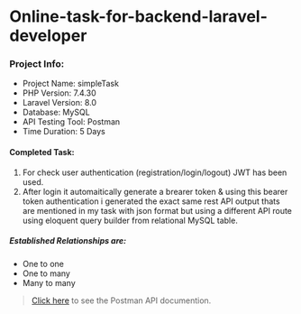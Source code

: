 # Online-task-for-backend-laravel-developer
### Project Info:
 - Project Name: simpleTask
 - PHP Version: 7.4.30
 - Laravel Version: 8.0
 - Database: MySQL
 - API Testing Tool: Postman
 - Time Duration: 5 Days
#### Completed Task: 
 1. For check user authentication (registration/login/logout) JWT has been used.
 2. After login it automaitically generate a brearer token & using this bearer token authentication i generated the exact same rest API output thats are mentioned in my task with json format but using a different API route using eloquent query builder from relational MySQL table.
##### Established Relationships are:
 - One to one
 - One to many
 - Many to many
 
 >[Click here](https://documenter.getpostman.com/view/22934276/2s84DmxjF9) to see the Postman API documention.   
